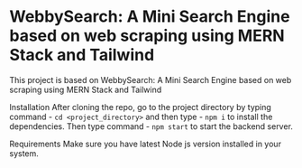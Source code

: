 # WebbySearch: A Mini Search Engine based on web scraping using MERN Stack and Tailwind
This project is based on WebbySearch: A Mini Search Engine based on web scraping using MERN Stack and Tailwind

Installation
After cloning the repo, go to the project directory by typing command - `cd <project_directory>` and then type - `npm i` to install the dependencies. Then type command - `npm start` to start the backend server.

Requirements Make sure you have latest Node js version installed in your system.
